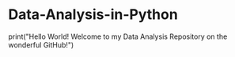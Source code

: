 # Data-Analysis-in-Python
print("Hello World! Welcome to my Data Analysis Repository on the wonderful GitHub!")
